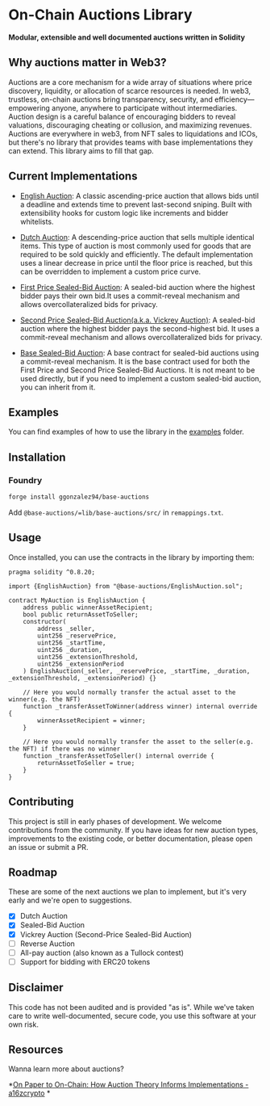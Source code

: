 # On-Chain Auctions Library

**Modular, extensible and well documented auctions written in Solidity**

## Why auctions matter in Web3?

Auctions are a core mechanism  for a wide array of situations where price discovery, liquidity, or allocation of scarce resources is needed. In web3, trustless, on-chain auctions bring transparency, security, and efficiency—empowering anyone, anywhere to participate without intermediaries.
Auction design is a careful balance of encouraging bidders to reveal valuations, discouraging cheating or collusion, and maximizing revenues.  
Auctions are everywhere in web3, from NFT sales to liquidations and ICOs, but there's no library that provides teams with base implementations they can extend. This library aims to fill that gap.

## Current Implementations

* [English Auction](src/EnglishAuction.sol): A classic ascending-price auction that allows bids until a deadline and extends time to prevent last-second sniping. Built with extensibility hooks for custom logic like increments and bidder whitelists.

* [Dutch Auction](src/DutchAuction.sol): A descending-price auction that sells multiple identical items. This type of  auction is most commonly used for goods that are required to be sold quickly and efficiently. The default implementation uses a linear decrease in price until the floor price is reached, but this can be overridden to implement a custom price curve.

* [First Price Sealed-Bid Auction](src/FirstPriceSealedBidAuction.sol): A sealed-bid auction where the highest bidder pays their own bid.It uses a commit-reveal mechanism and allows overcollateralized bids for privacy.

* [Second Price Sealed-Bid Auction(a.k.a. Vickrey Auction)](src/SecondPriceSealedBidAuction.sol): A sealed-bid auction where the highest bidder pays the second-highest bid. It uses a commit-reveal mechanism and allows overcollateralized bids for privacy.

* [Base Sealed-Bid Auction](src/BaseSealedBidAuction.sol): A base contract for sealed-bid auctions using a commit-reveal mechanism. It is the base contract used for both the First Price and Second Price Sealed-Bid Auctions. It is not meant to be used directly, but if you need to implement a custom sealed-bid auction, you can inherit from it.

## Examples

You can find examples of how to use the library in the [examples](src/examples/Readme.md) folder.

## Installation

### Foundry

```bash
forge install ggonzalez94/base-auctions
```

Add `@base-auctions/=lib/base-auctions/src/` in `remappings.txt`.

## Usage

Once installed, you can use the contracts in the library by importing them:

```solidity
pragma solidity ^0.8.20;

import {EnglishAuction} from "@base-auctions/EnglishAuction.sol";

contract MyAuction is EnglishAuction {
    address public winnerAssetRecipient;
    bool public returnAssetToSeller;
    constructor(
        address _seller,
        uint256 _reservePrice,
        uint256 _startTime,
        uint256 _duration,
        uint256 _extensionThreshold,
        uint256 _extensionPeriod
    ) EnglishAuction(_seller, _reservePrice, _startTime, _duration, _extensionThreshold, _extensionPeriod) {}

    // Here you would normally transfer the actual asset to the winner(e.g. the NFT)
    function _transferAssetToWinner(address winner) internal override {
        winnerAssetRecipient = winner;
    }

    // Here you would normally transfer the asset to the seller(e.g. the NFT) if there was no winner
    function _transferAssetToSeller() internal override {
        returnAssetToSeller = true;
    }
}
```

## Contributing

This project is still in early phases of development. We welcome contributions from the community. If you have ideas for new auction types, improvements to the existing code, or better documentation, please open an issue or submit a PR.

## Roadmap

These are some of the next auctions we plan to implement, but it's very early and we're open to suggestions.

* [x] Dutch Auction
* [x] Sealed-Bid Auction
* [x] Vickrey Auction (Second-Price Sealed-Bid Auction)
* [ ] Reverse Auction
* [ ] All-pay auction (also known as a Tullock contest)
* [ ] Support for bidding with ERC20 tokens

## Disclaimer

This code has not been audited and is provided "as is". While we've taken care to write well-documented, secure code, you use this software at your own risk.

## Resources

Wanna learn more about auctions?

*[On Paper to On-Chain: How Auction Theory Informs Implementations - a16zcrypto](https://a16zcrypto.com/posts/article/how-auction-theory-informs-implementations/)
*

